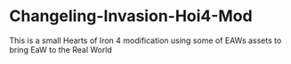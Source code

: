 # Changeling-Invasion-Hoi4-Mod
This is a small Hearts of Iron 4 modification using some of EAWs assets to bring EaW to the Real World
